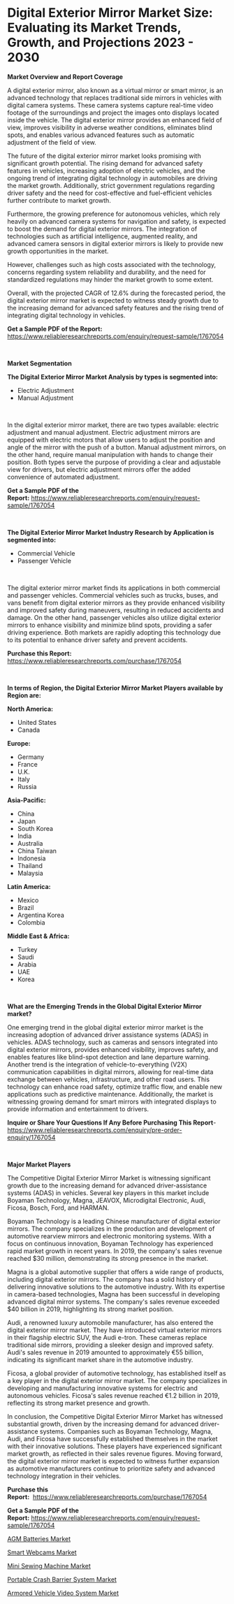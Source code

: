 <p><h1>Digital Exterior Mirror Market Size: Evaluating its Market Trends, Growth, and Projections 2023 - 2030</h1></p><p><strong>Market Overview and Report Coverage</strong></p>
<p><p>A digital exterior mirror, also known as a virtual mirror or smart mirror, is an advanced technology that replaces traditional side mirrors in vehicles with digital camera systems. These camera systems capture real-time video footage of the surroundings and project the images onto displays located inside the vehicle. The digital exterior mirror provides an enhanced field of view, improves visibility in adverse weather conditions, eliminates blind spots, and enables various advanced features such as automatic adjustment of the field of view.</p><p>The future of the digital exterior mirror market looks promising with significant growth potential. The rising demand for advanced safety features in vehicles, increasing adoption of electric vehicles, and the ongoing trend of integrating digital technology in automobiles are driving the market growth. Additionally, strict government regulations regarding driver safety and the need for cost-effective and fuel-efficient vehicles further contribute to market growth.</p><p>Furthermore, the growing preference for autonomous vehicles, which rely heavily on advanced camera systems for navigation and safety, is expected to boost the demand for digital exterior mirrors. The integration of technologies such as artificial intelligence, augmented reality, and advanced camera sensors in digital exterior mirrors is likely to provide new growth opportunities in the market.</p><p>However, challenges such as high costs associated with the technology, concerns regarding system reliability and durability, and the need for standardized regulations may hinder the market growth to some extent.</p><p>Overall, with the projected CAGR of 12.6% during the forecasted period, the digital exterior mirror market is expected to witness steady growth due to the increasing demand for advanced safety features and the rising trend of integrating digital technology in vehicles.</p></p>
<p><strong>Get a Sample PDF of the Report:</strong> <a href="https://www.reliableresearchreports.com/enquiry/request-sample/1767054">https://www.reliableresearchreports.com/enquiry/request-sample/1767054</a></p>
<p>&nbsp;</p>
<p><strong>Market Segmentation</strong></p>
<p><strong>The Digital Exterior Mirror Market Analysis by types is segmented into:</strong></p>
<p><ul><li>Electric Adjustment</li><li>Manual Adjustment</li></ul></p>
<p>&nbsp;</p>
<p><p>In the digital exterior mirror market, there are two types available: electric adjustment and manual adjustment. Electric adjustment mirrors are equipped with electric motors that allow users to adjust the position and angle of the mirror with the push of a button. Manual adjustment mirrors, on the other hand, require manual manipulation with hands to change their position. Both types serve the purpose of providing a clear and adjustable view for drivers, but electric adjustment mirrors offer the added convenience of automated adjustment.</p></p>
<p><strong>Get a Sample PDF of the Report:</strong>&nbsp;<a href="https://www.reliableresearchreports.com/enquiry/request-sample/1767054">https://www.reliableresearchreports.com/enquiry/request-sample/1767054</a></p>
<p>&nbsp;</p>
<p><strong>The Digital Exterior Mirror Market Industry Research by Application is segmented into:</strong></p>
<p><ul><li>Commercial Vehicle</li><li>Passenger Vehicle</li></ul></p>
<p>&nbsp;</p>
<p><p>The digital exterior mirror market finds its applications in both commercial and passenger vehicles. Commercial vehicles such as trucks, buses, and vans benefit from digital exterior mirrors as they provide enhanced visibility and improved safety during maneuvers, resulting in reduced accidents and damage. On the other hand, passenger vehicles also utilize digital exterior mirrors to enhance visibility and minimize blind spots, providing a safer driving experience. Both markets are rapidly adopting this technology due to its potential to enhance driver safety and prevent accidents.</p></p>
<p><strong>Purchase this Report:</strong>&nbsp; <a href="https://www.reliableresearchreports.com/purchase/1767054">https://www.reliableresearchreports.com/purchase/1767054</a></p>
<p>&nbsp;</p>
<p><strong>In terms of Region, the Digital Exterior Mirror Market Players available by Region are:</strong></p>
<p>
    <p> <strong> North America: </strong>
        <ul>
            <li>United States</li>
            <li>Canada</li>
        </ul>
        </p> 
    <p> <strong> Europe: </strong>
        <ul>
            <li>Germany</li>
            <li>France</li>
            <li>U.K.</li>
            <li>Italy</li>
            <li>Russia</li>
        </ul>
        </p> 
    <p> <strong> Asia-Pacific: </strong>
        <ul>
            <li>China</li>
            <li>Japan</li>
            <li>South Korea</li>
            <li>India</li>
            <li>Australia</li>
            <li>China Taiwan</li>
            <li>Indonesia</li>
            <li>Thailand</li>
            <li>Malaysia</li>
        </ul>
        </p> 
    <p> <strong> Latin America: </strong>
        <ul>
            <li>Mexico</li>
            <li>Brazil</li>
            <li>Argentina Korea</li>
            <li>Colombia</li>
        </ul>
        </p> 
    <p> <strong> Middle East & Africa: </strong>
        <ul>
            <li>Turkey</li>
            <li>Saudi</li>
            <li>Arabia</li>
            <li>UAE</li>
            <li>Korea</li>
        </ul>
    </p>
    </p>
<p>&nbsp;</p>
<p><strong>What are the Emerging Trends in the Global Digital Exterior Mirror market?</strong></p>
<p><p>One emerging trend in the global digital exterior mirror market is the increasing adoption of advanced driver assistance systems (ADAS) in vehicles. ADAS technology, such as cameras and sensors integrated into digital exterior mirrors, provides enhanced visibility, improves safety, and enables features like blind-spot detection and lane departure warning. Another trend is the integration of vehicle-to-everything (V2X) communication capabilities in digital mirrors, allowing for real-time data exchange between vehicles, infrastructure, and other road users. This technology can enhance road safety, optimize traffic flow, and enable new applications such as predictive maintenance. Additionally, the market is witnessing growing demand for smart mirrors with integrated displays to provide information and entertainment to drivers.</p></p>
<p><strong>Inquire or Share Your Questions If Any Before Purchasing This Report</strong>- <a href="https://www.reliableresearchreports.com/enquiry/pre-order-enquiry/1767054">https://www.reliableresearchreports.com/enquiry/pre-order-enquiry/1767054</a></p>
<p>&nbsp;</p>
<p><strong>Major Market Players</strong></p>
<p><p>The Competitive Digital Exterior Mirror Market is witnessing significant growth due to the increasing demand for advanced driver-assistance systems (ADAS) in vehicles. Several key players in this market include Boyaman Technology, Magna, JEAVOX, Microdigital Electronic, Audi, Ficosa, Bosch, Ford, and HARMAN.</p><p>Boyaman Technology is a leading Chinese manufacturer of digital exterior mirrors. The company specializes in the production and development of automotive rearview mirrors and electronic monitoring systems. With a focus on continuous innovation, Boyaman Technology has experienced rapid market growth in recent years. In 2019, the company's sales revenue reached $30 million, demonstrating its strong presence in the market.</p><p>Magna is a global automotive supplier that offers a wide range of products, including digital exterior mirrors. The company has a solid history of delivering innovative solutions to the automotive industry. With its expertise in camera-based technologies, Magna has been successful in developing advanced digital mirror systems. The company's sales revenue exceeded $40 billion in 2019, highlighting its strong market position.</p><p>Audi, a renowned luxury automobile manufacturer, has also entered the digital exterior mirror market. They have introduced virtual exterior mirrors in their flagship electric SUV, the Audi e-tron. These cameras replace traditional side mirrors, providing a sleeker design and improved safety. Audi's sales revenue in 2019 amounted to approximately €55 billion, indicating its significant market share in the automotive industry.</p><p>Ficosa, a global provider of automotive technology, has established itself as a key player in the digital exterior mirror market. The company specializes in developing and manufacturing innovative systems for electric and autonomous vehicles. Ficosa's sales revenue reached €1.2 billion in 2019, reflecting its strong market presence and growth.</p><p>In conclusion, the Competitive Digital Exterior Mirror Market has witnessed substantial growth, driven by the increasing demand for advanced driver-assistance systems. Companies such as Boyaman Technology, Magna, Audi, and Ficosa have successfully established themselves in the market with their innovative solutions. These players have experienced significant market growth, as reflected in their sales revenue figures. Moving forward, the digital exterior mirror market is expected to witness further expansion as automotive manufacturers continue to prioritize safety and advanced technology integration in their vehicles.</p></p>
<p><strong>Purchase this Report:</strong>&nbsp;&nbsp;<a href="https://www.reliableresearchreports.com/purchase/1767054">https://www.reliableresearchreports.com/purchase/1767054</a></p>
<p></p>
<p><strong>Get a Sample PDF of the Report:</strong>&nbsp;<a href="https://www.reliableresearchreports.com/enquiry/request-sample/1767054">https://www.reliableresearchreports.com/enquiry/request-sample/1767054</a></p>
<p><p><a href="https://medium.com/@kennethjensen27/agm-batteries-market-the-key-to-successful-business-strategy-forecast-till-2030-c3c058da4c81">AGM Batteries Market</a></p><p><a href="https://www.linkedin.com/pulse/smart-webcams-market-research-report-provides-thorough-industry-szi9e/">Smart Webcams Market</a></p><p><a href="https://www.linkedin.com/pulse/decoding-mini-sewing-machine-market-deep-dive-latest-trends-x84ve/">Mini Sewing Machine Market</a></p><p><a href="https://github.com/rahu1506/Market-Research-Report-List-1/blob/main/portable-crash-barrier-system-market.md">Portable Crash Barrier System Market</a></p><p><a href="https://github.com/aashishrp/Market-Research-Report-List-1/blob/main/armored-vehicle-video-system-market.md">Armored Vehicle Video System Market</a></p></p>